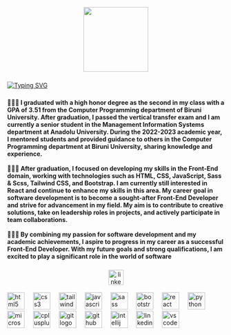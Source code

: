 <div align="center">
  <img height="150" src="https://i.imgflip.com/65efzo.gif"  />
</div>

###

<a href="https://git.io/typing-svg"><img src="https://readme-typing-svg.demolab.com?font=Fira+Code&weight=800&size=22&pause=1000&color=F729C9&center=true&vCenter=true&width=1000&lines=Hello%2C+I'm+Yaren+Ahlatc%C4%B1+%F0%9F%91%A9%E2%80%8D%F0%9F%92%BB;Front-End+Developer+%F0%9F%91%A9%E2%80%8D%F0%9F%92%BB;Computer+Programmer+%F0%9F%91%A9%E2%80%8D%F0%9F%92%BB" alt="Typing SVG" /></a>

###
<h4 align="left">👩🏽‍💻 I graduated with a high honor degree as the second in my class with a GPA of 3.51 from the Computer Programming department of Biruni University. After graduation, I passed the vertical transfer exam and I am currently a senior student in the Management Information Systems department at Anadolu University. During the 2022-2023 academic year, I mentored students and provided guidance to others in the Computer Programming department at Biruni University, sharing knowledge and experience.<br><br>👩🏽‍💻 After graduation, I focused on developing my skills in the Front-End domain, working with technologies such as HTML, CSS, JavaScript, Sass & Scss, Tailwind CSS, and Bootstrap. I am currently still interested in React and continue to enhance my skills in this area. My career goal in software development is to become a sought-after Front-End Developer and strive for advancement in my field. My aim is to contribute to creative solutions, take on leadership roles in projects, and actively participate in team collaborations.<br><br>👩🏽‍💻 By combining my passion for software development and my academic achievements, I aspire to progress in my career as a successful Front-End Developer. With my future goals and strong qualifications, I am excited to play a significant role in the world of software</h4>

###

<div align="center">
  <a href="https://www.linkedin.com/in/yarennn/" target="_blank">
    <img src="https://img.shields.io/static/v1?message=LinkedIn&logo=linkedin&label=&color=0077B5&logoColor=white&labelColor=&style=for-the-badge" height="35" alt="linkedin logo"  />
  </a>
</div><br>

<div align="left">
  <img src="https://cdn.jsdelivr.net/gh/devicons/devicon/icons/html5/html5-original.svg" height="40" alt="html5 logo"  />
  <img width="12" />
  <img src="https://cdn.jsdelivr.net/gh/devicons/devicon/icons/css3/css3-original.svg" height="40" alt="css3 logo"  />
  <img width="12" />
  <img src="https://cdn.jsdelivr.net/gh/devicons/devicon/icons/tailwindcss/tailwindcss-original-wordmark.svg" height="40" alt="tailwindcss logo"  />
  <img width="12" />
  <img src="https://cdn.jsdelivr.net/gh/devicons/devicon/icons/javascript/javascript-original.svg" height="40" alt="javascript logo"  />
  <img width="12" />
  <img src="https://cdn.jsdelivr.net/gh/devicons/devicon/icons/sass/sass-original.svg" height="40" alt="sass logo"  />
  <img width="12" />
  <img src="https://cdn.jsdelivr.net/gh/devicons/devicon/icons/bootstrap/bootstrap-original.svg" height="40" alt="bootstrap logo"  />
  <img width="12" />
  <img src="https://cdn.jsdelivr.net/gh/devicons/devicon/icons/react/react-original.svg" height="40" alt="react logo"  />
  <img width="12" />
  <img src="https://cdn.jsdelivr.net/gh/devicons/devicon/icons/python/python-original.svg" height="40" alt="python logo"  />
  <img width="12" />
  <img src="https://cdn.jsdelivr.net/gh/devicons/devicon/icons/microsoftsqlserver/microsoftsqlserver-plain.svg" height="40" alt="microsoftsqlserver logo"  />
  <img width="12" />
  <img src="https://cdn.jsdelivr.net/gh/devicons/devicon/icons/cplusplus/cplusplus-original.svg" height="40" alt="cplusplus logo"  />
  <img width="12" />
  <img src="https://cdn.jsdelivr.net/gh/devicons/devicon/icons/git/git-original.svg" height="40" alt="git logo"  />
  <img width="12" />
  <img src="https://cdn.jsdelivr.net/gh/devicons/devicon/icons/github/github-original.svg" height="40" alt="github logo"  />
  <img width="12" />
  <img src="https://cdn.jsdelivr.net/gh/devicons/devicon/icons/intellij/intellij-original.svg" height="40" alt="intellij logo"  />
  <img width="12" />
  <img src="https://cdn.jsdelivr.net/gh/devicons/devicon/icons/linkedin/linkedin-original.svg" height="40" alt="linkedin logo"  />
  <img width="12" />
  <img src="https://cdn.jsdelivr.net/gh/devicons/devicon/icons/vscode/vscode-original.svg" height="40" alt="vscode logo"  />
</div>



###


